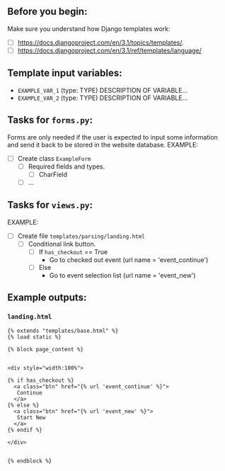 ## Before you begin:
Make sure you understand how Django templates work:
  - [ ] https://docs.djangoproject.com/en/3.1/topics/templates/.
  - [ ] https://docs.djangoproject.com/en/3.1/ref/templates/language/

## Template input variables:
- `EXAMPLE_VAR_1` (type: TYPE)
  DESCRIPTION OF VARIABLE...
- `EXAMPLE_VAR_2` (type: TYPE)
  DESCRIPTION OF VARIABLE...

## Tasks for `forms.py`:
Forms are only needed if the user is expected to input some information and send it back to be stored in the website database. 
EXAMPLE: 
- [ ] Create class `ExampleForm`
  - [ ] Required fields and types. 
    - [ ] CharField
  - [ ] ...

## Tasks for `views.py`:
EXAMPLE:
- [ ] Create file `templates/parsing/landing.html`
  - [ ] Conditional link button. 
    - [ ] If `has_checkout` == True
      - Go to checked out event (url name = 'event_continue')
    - [ ] Else
      - Go to event selection list (url name = 'event_new')

## Example outputs:

### `landing.html`
```
{% extends "templates/base.html" %}
{% load static %}

{% block page_content %}


<div style="width:100%">

{% if has_checkout %}
  <a class="btn" href="{% url 'event_continue' %}">
   Continue
  </a>
{% else %}
  <a class="btn" href="{% url 'event_new' %}">
   Start New
  </a>
{% endif %}

</div>


{% endblock %}
```
